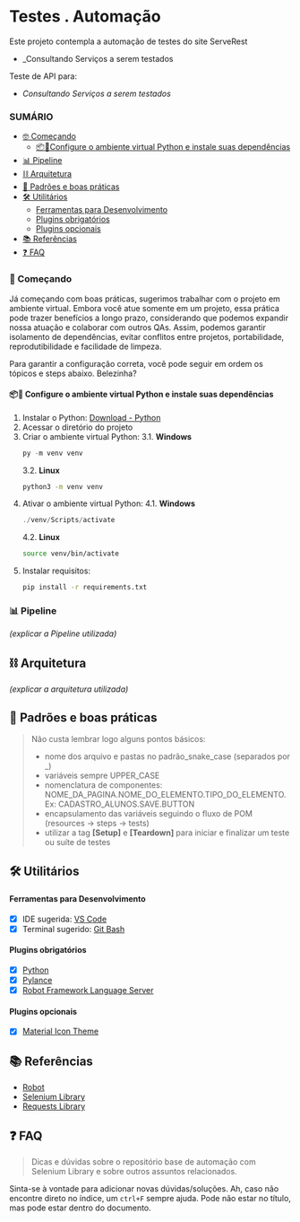 # Testes . Automação 

Este projeto contempla a automação de testes do site ServeRest
- _Consultando Serviços a serem testados

Teste de API para:
- _Consultando Serviços a serem testados_

### SUMÁRIO
- [🤓 Começando](#-começando)
  - [📦🐍Configure o ambiente virtual Python e instale suas dependências](#-configure-o-ambiente-virtual-python-e-instale-suas-depend%C3%AAncias)
- [📊 Pipeline](#-pipeline)
- [⛓️ Arquitetura](#%EF%B8%8F-arquitetura)
- [🧩 Padrões e boas práticas](#-padrões-e-boas-práticas)
- [🛠️ Utilitários](#%EF%B8%8F-utilitários)
  - [Ferramentas para Desenvolvimento](#ferramentas-para-desenvolvimento)
  - [Plugins obrigatórios](#plugins-obrigatórios)
  - [Plugins opcionais](#plugins-opcionais)
- [📚 Referências](#-referências)
- [❓ FAQ](#-faq)

### 🚀 Começando
Já começando com boas práticas, sugerimos trabalhar com o projeto em ambiente virtual. Embora você atue somente em um projeto, essa prática pode trazer benefícios a longo prazo, considerando que podemos expandir nossa atuação e colaborar com outros QAs. Assim, podemos garantir isolamento de dependências, evitar conflitos entre projetos, portabilidade, reprodutibilidade e facilidade de limpeza. 

Para garantir a configuração correta, você pode seguir em ordem os tópicos e steps abaixo. Belezinha?


#### 📦🐍 Configure o ambiente virtual Python e instale suas dependências

1. Instalar o Python: [Download - Python](https://www.python.org/downloads/)
2. Acessar o diretório do projeto
3. Criar o ambiente virtual Python:
   3.1. **Windows**
      ```powershell
      py -m venv venv
      ```
   3.2. **Linux**
      ```bash
      python3 -m venv venv
      ```
4. Ativar o ambiente virtual Python:
   4.1. **Windows**
      ```powershell
      ./venv/Scripts/activate
      ```
   4.2. **Linux**
      ```bash
      source venv/bin/activate
      ```
5. Instalar requisitos:
      ```bash
      pip install -r requirements.txt
      ```


### 📊 Pipeline
_(explicar a Pipeline utilizada)_

## ⛓️ Arquitetura
_(explicar a arquitetura utilizada)_

## 🧩 Padrões e boas práticas
>  Não custa lembrar logo alguns pontos básicos:
> - nome dos arquivo e pastas no padrão_snake_case (separados por \_)
> - variáveis sempre UPPER_CASE
> - nomenclatura de componentes: NOME_DA_PAGINA.NOME_DO_ELEMENTO.TIPO_DO_ELEMENTO. Ex: CADASTRO_ALUNOS.SAVE.BUTTON
> - encapsulamento das variáveis seguindo o fluxo de POM (resources -> steps -> tests)
> - utilizar a tag **[Setup]** e **[Teardown]** para iniciar e finalizar um teste ou suíte de testes

## 🛠️ Utilitários

#### Ferramentas para Desenvolvimento
- [x] IDE sugerida: [VS Code](https://code.visualstudio.com/download)
- [x] Terminal sugerido: [Git Bash](https://git-scm.com/downloads)

#### Plugins obrigatórios
- [x] [Python](https://marketplace.visualstudio.com/items?itemName=ms-python.python)
- [x] [Pylance](https://marketplace.visualstudio.com/items?itemName=ms-python.vscode-pylance)
- [x] [Robot Framework Language Server](https://marketplace.visualstudio.com/items?itemName=robocorp.robotframework-lsp)

#### Plugins opcionais
- [x] [Material Icon Theme](https://marketplace.visualstudio.com/items?itemName=PKief.material-icon-theme)

## 📚 Referências
- [Robot](https://robotframework.org/robotframework/latest/RobotFrameworkUserGuide.html)
- [Selenium Library](https://robotframework.org/SeleniumLibrary/SeleniumLibrary.html)
- [Requests Library](https://marketsquare.github.io/robotframework-requests/doc/RequestsLibrary.html)

## ❓ FAQ 
> Dicas e dúvidas sobre o repositório base de automação com Selenium Library e sobre outros assuntos relacionados.

Sinta-se à vontade para adicionar novas dúvidas/soluções. Ah, caso não encontre direto no índice, um `ctrl+F` sempre ajuda. Pode não estar no título, mas pode estar dentro do documento.
